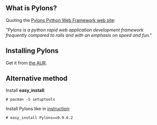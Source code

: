 ## What is Pylons?

Quoting the [Pylons Python Web Framework web site](http://pylonshq.com):

_"Pylons is a python rapid web application development framework frequently compared to rails and with an emphasis on speed and fun."_

## Installing Pylons

Get it from [the AUR](https://aur.archlinux.org/packages.php?ID=45883).

## Alternative method

Install **easy_install**:

```
# pacman -S setuptools

```

Install Pylons like in [instruction](http://wiki.pylonshq.com/display/pylonsdocs/Installing+Pylons):

```
# easy_install Pylons==0.9.6.2

```